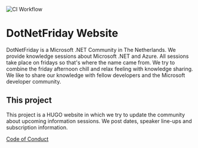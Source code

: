 ![CI Workflow](https://github.com/4DotNet/DotNetFriday/workflows/CI%20Workflow/badge.svg)

# DotNetFriday Website

DotNetFriday is a Microsoft .NET Community in The Netherlands. We provide knowledge sessions about Microsoft .NET and Azure. All sessions take place on fridays so that's where the name came from. We try to combine the friday afternoon chill and relax feeling with knowledge sharing. We like to share our knowledge with fellow developers and the Microsoft developer community.

## This project
This project is a HUGO website in which we try to update the community about upcoming information sessions. We post dates, speaker line-ups and subscription information.

[Code of Conduct](https://dotnetfriday.nl/terms)
